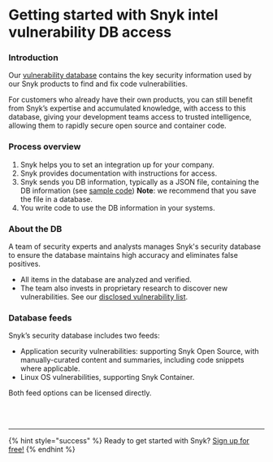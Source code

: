# Getting started with Snyk intel vulnerability DB access

### Introduction

Our [vulnerability database](https://snyk.io/product/vulnerability-database/) contains the key security information used by our Snyk products to find and fix code vulnerabilities.

For customers who already have their own products, you can still benefit from Snyk’s expertise and accumulated knowledge, with access to this database, giving your development teams access to trusted intelligence, allowing them to rapidly secure open source and container code.

### Process overview

1. Snyk helps you to set an integration up for your company.
2. Snyk provides documentation with instructions for access.
3. Snyk sends you DB information, typically as a JSON file, containing the DB information \(see [sample code](https://snyk.io/partners/api/v4/vulndb/sample.json)\)  **Note**: we recommend that you save the file in a database.
4. You write code to use the DB information in your systems.

### About the DB

A team of security experts and analysts manages Snyk's security database to ensure the database maintains high accuracy and eliminates false positives.

* All items in the database are analyzed and verified.
* The team also invests in proprietary research to discover new vulnerabilities. See our [disclosed vulnerability list](https://app.snyk.io/disclosed-vulnerabilities).  

### Database feeds

Snyk’s security database includes two feeds:

* Application security vulnerabilities: supporting Snyk Open Source, with manually-curated content and summaries, including code snippets where applicable.
* Linux OS vulnerabilities, supporting Snyk Container.

Both feed options can be licensed directly.

 
<br><br><hr>

{% hint style="success" %}
Ready to get started with Snyk? [Sign up for free!](https://snyk.io/login?cta=sign-up&loc=footer&page=support_docs_page)
{% endhint %}